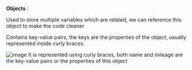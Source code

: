 **Objects** :

Used to store multiple variables which are related, we can reference this object to make the code cleaner

Contains key-value pairs, the keys are the properties of the object, usually represented inside curly braces.

![image](https://user-images.githubusercontent.com/40134790/145680947-b3739592-ccad-4a98-8f89-7cb56d35f60a.png)
It is represented using curly braces, both name and mileage are the key-value pairs or the properties of this object


